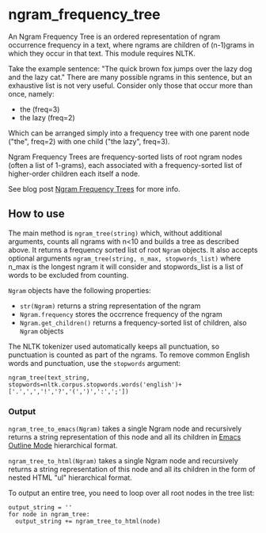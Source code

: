 # ngram_frequency_tree


An Ngram Frequency Tree is an ordered representation of ngram occurrence frequency in a text, where ngrams are children of (n-1)grams in which they occur in that text. This module requires NLTK.


Take the example sentence: "The quick brown fox jumps over the lazy dog and the lazy cat." There are many possible ngrams in this sentence, but an exhaustive list is not very useful. Consider only those that occur more than once, namely:


- the (freq=3)
- the lazy (freq=2)


Which can be arranged simply into a frequency tree with one parent node ("the", freq=2) with one child ("the lazy", freq=3).

Ngram Frequency Trees are frequency-sorted lists of root ngram nodes (often a list of 1-grams), each associated with a frequency-sorted list of higher-order children each itself a node.

See blog post [Ngram Frequency Trees](http://danielporter.ca/blog/?p=256) for more info.

## How to use

The main method is `ngram_tree(string)` which, without additional arguments, counts all ngrams with n<10 and builds a tree as described above. It returns a frequency sorted list of root `Ngram` objects. It also accepts optional arguments `ngram_tree(string, n_max, stopwords_list)` where n_max is the longest ngram it will consider and stopwords_list is a list of words to be excluded from counting.

`Ngram` objects have the following properties:

- `str(Ngram)` returns a string representation of the ngram
- `Ngram.frequency` stores the occrrence frequency of the ngram
- `Ngram.get_children()` returns a frequency-sorted list of children, also `Ngram` objects


The NLTK tokenizer used automatically keeps all punctuation, so punctuation is counted as part of the ngrams. To remove common English words and punctuation, use the `stopwords` argument:
```
ngram_tree(text_string, stopwords=nltk.corpus.stopwords.words('english')+['.',',','!','?','(',')',':',';'])
```


### Output

`ngram_tree_to_emacs(Ngram)` takes a single Ngram node and recursively returns a string representation of this node and all its children in [Emacs Outline Mode](https://www.emacswiki.org/emacs/OutlineMode) hierarchical format.


`ngram_tree_to_html(Ngram)` takes a single Ngram node and recursively returns a string representation of this node and all its children in the form of nested HTML "ul" hierarchical format.


To output an entire tree, you need to loop over all root nodes in the tree list:

```
output_string = ''
for node in ngram_tree:
  output_string += ngram_tree_to_html(node)
```
